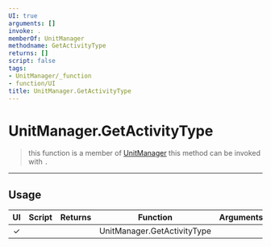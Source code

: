 ```yaml
---
UI: true
arguments: []
invoke: .
memberOf: UnitManager
methodname: GetActivityType
returns: []
script: false
tags:
- UnitManager/_function
- function/UI
title: UnitManager.GetActivityType
---
```

# UnitManager.GetActivityType
> this function is a member of [UnitManager](civ-6/lua/UnitManager.md)
> this method can be invoked with `.`
-----
## Usage
|  UI | Script | Returns | Function | Arguments |
|:---:|:------:|-------:|:--------:|:---------|
|✓| ||UnitManager.GetActivityType||
